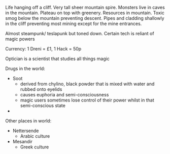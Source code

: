 Life hanging off a cliff. Very tall sheer mountain spire. Monsters live in caves in the mountain. Plateau on top with greenery. Resources in mountain. Toxic smog below the mountain preventing descent. Pipes and cladding shallowly in the cliff preventing most mining except for the mine entrances.

Almost steampunk/ teslapunk but toned down. Certain tech is reliant of magic powers

Currency: 1 Dreni = £1, 1 Hack = 50p

Optician is a scientist that studies all things magic

Drugs in the world:
- Soot
	- derived from chylino, black powder that is mixed with water and rubbed onto eyelids
	- causes euphoria and semi-consciousness
	- magic users sometimes lose control of their power whilst in that semi-conscious state
- 

Other places in world:
- Nettersende
	- Arabic culture
- Mesandir
	- Greek culture